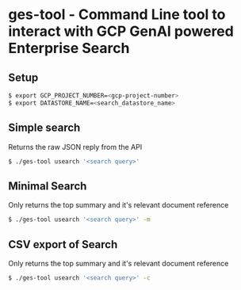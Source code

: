 # ges-tool - Command Line tool to interact with GCP GenAI powered Enterprise Search

## Setup
```bash
$ export GCP_PROJECT_NUMBER=<gcp-project-number> 
$ export DATASTORE_NAME=<search_datastore_name>
```

## Simple search
Returns the raw JSON reply from the API

```bash
$ ./ges-tool usearch '<search query>'
```

## Minimal Search
Only returns the top summary and it's relevant document reference
```bash
$ ./ges-tool usearch '<search query>' -m
```

## CSV export of Search
Only returns the top summary and it's relevant document reference
```bash
$ ./ges-tool usearch '<search query>' -c
```
